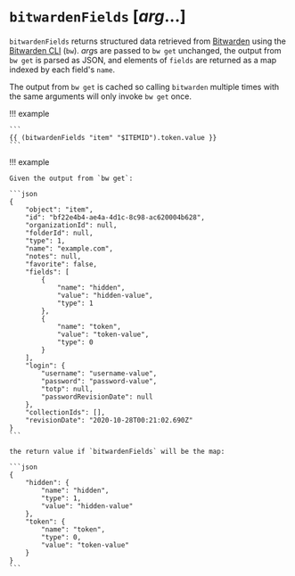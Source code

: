 # `bitwardenFields` [*arg*...]

`bitwardenFields` returns structured data retrieved from
[Bitwarden](https://bitwarden.com) using the [Bitwarden
CLI](https://bitwarden.com/help/cli) (`bw`). *arg*s are passed to `bw get`
unchanged, the output from `bw get` is parsed as JSON, and elements of `fields`
are returned as a map indexed by each field's `name`.

The output from `bw get` is cached so calling `bitwarden` multiple times with
the same arguments will only invoke `bw get` once.

!!! example

    ```
    {{ (bitwardenFields "item" "$ITEMID").token.value }}
    ```

!!! example

    Given the output from `bw get`:

    ```json
    {
        "object": "item",
        "id": "bf22e4b4-ae4a-4d1c-8c98-ac620004b628",
        "organizationId": null,
        "folderId": null,
        "type": 1,
        "name": "example.com",
        "notes": null,
        "favorite": false,
        "fields": [
            {
                "name": "hidden",
                "value": "hidden-value",
                "type": 1
            },
            {
                "name": "token",
                "value": "token-value",
                "type": 0
            }
        ],
        "login": {
            "username": "username-value",
            "password": "password-value",
            "totp": null,
            "passwordRevisionDate": null
        },
        "collectionIds": [],
        "revisionDate": "2020-10-28T00:21:02.690Z"
    }
    ```

    the return value if `bitwardenFields` will be the map:

    ```json
    {
        "hidden": {
            "name": "hidden",
            "type": 1,
            "value": "hidden-value"
        },
        "token": {
            "name": "token",
            "type": 0,
            "value": "token-value"
        }
    }
    ```
